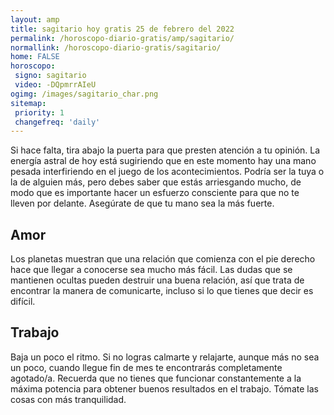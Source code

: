 ```yaml
---
layout: amp
title: sagitario hoy gratis 25 de febrero del 2022 
permalink: /horoscopo-diario-gratis/amp/sagitario/
normallink: /horoscopo-diario-gratis/sagitario/
home: FALSE
horoscopo:
 signo: sagitario
 video: -DQpmrrAIeU
ogimg: /images/sagitario_char.png
sitemap:
 priority: 1
 changefreq: 'daily'
---
```



Si hace falta, tira abajo la puerta para que presten atención a tu opinión. La energía astral de hoy está sugiriendo que en este momento hay una mano pesada interfiriendo en el juego de los acontecimientos. Podría ser la tuya o la de alguien más, pero debes saber que estás arriesgando mucho, de modo que es importante hacer un esfuerzo consciente para que no te lleven por delante. Asegúrate de que tu mano sea la más fuerte.

## Amor

Los planetas muestran que una relación que comienza con el pie derecho hace que llegar a conocerse sea mucho más fácil. Las dudas que se mantienen ocultas pueden destruir una buena relación, así que trata de encontrar la manera de comunicarte, incluso si lo que tienes que decir es difícil.

## Trabajo

Baja un poco el ritmo. Si no logras calmarte y relajarte, aunque más no sea un poco, cuando llegue fin de mes te encontrarás completamente agotado/a. Recuerda que no tienes que funcionar constantemente a la máxima potencia para obtener buenos resultados en el trabajo. Tómate las cosas con más tranquilidad.
